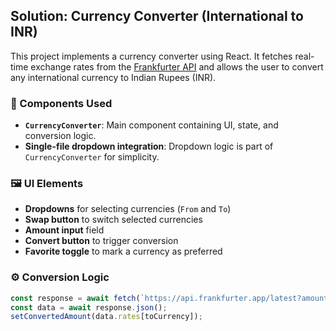 ## Solution: Currency Converter (International to INR)

This project implements a currency converter using React. It fetches real-time exchange rates from the [Frankfurter API](https://www.frankfurter.app/) and allows the user to convert any international currency to Indian Rupees (INR).

### 🧱 Components Used

- **`CurrencyConverter`**: Main component containing UI, state, and conversion logic.
- **Single-file dropdown integration**: Dropdown logic is part of `CurrencyConverter` for simplicity.

### 🖼️ UI Elements

- **Dropdowns** for selecting currencies (`From` and `To`)
- **Swap button** to switch selected currencies
- **Amount input** field
- **Convert button** to trigger conversion
- **Favorite toggle** to mark a currency as preferred

### ⚙️ Conversion Logic

```js
const response = await fetch(`https://api.frankfurter.app/latest?amount=${amount}&from=${fromCurrency}&to=${toCurrency}`);
const data = await response.json();
setConvertedAmount(data.rates[toCurrency]);
